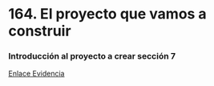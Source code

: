 # 164. El proyecto que vamos a construir        

### Introducción al proyecto a crear sección 7
[Enlace Evidencia](https://1drv.ms/i/c/5b8ffe000b7ef13e/Ee8O-R12zDlGprq8WazjzjEBO51_xXPDqcCMFogFurz6Hg?e=XaCGBT)